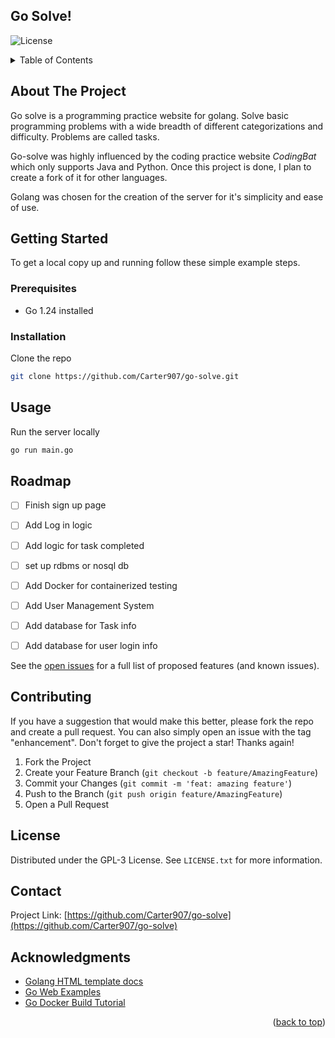 ## Go Solve!

![License](https://img.shields.io/badge/license-GPL3-blue.svg) <!-- Replace with your license -->



<!-- Improved compatibility of back to top link: See: https://github.com/othneildrew/Best-README-Template/pull/73 -->
<a id="readme-top"></a>




<!-- TABLE OF CONTENTS -->
<details>
  <summary>Table of Contents</summary>
  <ol>
    <li>
      <a href="#about-the-project">About The Project</a>
    </li>
    <li>
      <a href="#getting-started">Getting Started</a>
      <ul>
        <li><a href="#prerequisites">Prerequisites</a></li>
        <li><a href="#installation">Installation</a></li>
      </ul>
    </li>
    <li><a href="#usage">Usage</a></li>
    <li><a href="#roadmap">Roadmap</a></li>
    <li><a href="#contributing">Contributing</a></li>
    <li><a href="#license">License</a></li>
    <li><a href="#contact">Contact</a></li>
  </ol>
</details>



<!-- ABOUT THE PROJECT -->
## About The Project

Go solve is a programming practice website for golang. Solve basic programming problems with a wide breadth of different categorizations and difficulty. Problems are called tasks.

Go-solve was highly influenced by the coding practice website *CodingBat* which only supports Java and Python. Once this project is done, I plan to create a fork of it for other languages.

Golang was chosen for the creation of the server for it's simplicity and ease of use.







<!-- GETTING STARTED -->
## Getting Started

To get a local copy up and running follow these simple example steps.

### Prerequisites

- Go 1.24 installed

### Installation

Clone the repo
   ```sh
   git clone https://github.com/Carter907/go-solve.git
   ```

<!-- USAGE EXAMPLES -->
## Usage

Run the server locally
```sh
go run main.go
```



<!-- ROADMAP -->
## Roadmap

- [ ] Finish sign up page
- [ ] Add Log in logic
- [ ] Add logic for task completed
- [ ] set up rdbms or nosql db
- [ ] Add Docker for containerized testing
- [ ] Add User Management System
- [ ] Add database for Task info
- [ ] Add database for user login info


See the [open issues](https://github.com/Carter907/go-solve/issues) for a full list of proposed features (and known issues).




<!-- CONTRIBUTING -->
## Contributing

If you have a suggestion that would make this better, please fork the repo and create a pull request. You can also simply open an issue with the tag "enhancement".
Don't forget to give the project a star! Thanks again!

1. Fork the Project
2. Create your Feature Branch (`git checkout -b feature/AmazingFeature`)
3. Commit your Changes (`git commit -m 'feat: amazing feature'`)
4. Push to the Branch (`git push origin feature/AmazingFeature`)
5. Open a Pull Request


<!-- LICENSE -->
## License

Distributed under the GPL-3 License. See `LICENSE.txt` for more information.



<!-- CONTACT -->
## Contact

Project Link: [https://github.com/Carter907/go-solve](https://github.com/Carter907/go-solve)



<!-- ACKNOWLEDGMENTS -->
## Acknowledgments

* [Golang HTML template docs](https://pkg.go.dev/html/template)
* [Go Web Examples](https://gowebexamples.com/)
* [Go Docker Build Tutorial](https://docs.docker.com/guides/golang/build-images/)

<p align="right">(<a href="#readme-top">back to top</a>)</p>



<!-- MARKDOWN LINKS & IMAGES -->
<!-- https://www.markdownguide.org/basic-syntax/#reference-style-links -->
[contributors-shield]: https://img.shields.io/github/contributors/othneildrew/Best-README-Template.svg?style=for-the-badge
[contributors-url]: https://github.com/othneildrew/Best-README-Template/graphs/contributors
[forks-shield]: https://img.shields.io/github/forks/othneildrew/Best-README-Template.svg?style=for-the-badge
[forks-url]: https://github.com/othneildrew/Best-README-Template/network/members
[stars-shield]: https://img.shields.io/github/stars/othneildrew/Best-README-Template.svg?style=for-the-badge
[stars-url]: https://github.com/othneildrew/Best-README-Template/stargazers
[issues-shield]: https://img.shields.io/github/issues/othneildrew/Best-README-Template.svg?style=for-the-badge
[issues-url]: https://github.com/othneildrew/Best-README-Template/issues
[license-shield]: https://img.shields.io/github/license/othneildrew/Best-README-Template.svg?style=for-the-badge
[license-url]: https://github.com/othneildrew/Best-README-Template/blob/master/LICENSE.txt
[linkedin-shield]: https://img.shields.io/badge/-LinkedIn-black.svg?style=for-the-badge&logo=linkedin&colorB=555
[linkedin-url]: https://linkedin.com/in/othneildrew
[product-screenshot]: images/screenshot.png
[Next.js]: https://img.shields.io/badge/next.js-000000?style=for-the-badge&logo=nextdotjs&logoColor=white
[Next-url]: https://nextjs.org/
[React.js]: https://img.shields.io/badge/React-20232A?style=for-the-badge&logo=react&logoColor=61DAFB
[React-url]: https://reactjs.org/
[Vue.js]: https://img.shields.io/badge/Vue.js-35495E?style=for-the-badge&logo=vuedotjs&logoColor=4FC08D
[Vue-url]: https://vuejs.org/
[Angular.io]: https://img.shields.io/badge/Angular-DD0031?style=for-the-badge&logo=angular&logoColor=white
[Angular-url]: https://angular.io/
[Svelte.dev]: https://img.shields.io/badge/Svelte-4A4A55?style=for-the-badge&logo=svelte&logoColor=FF3E00
[Svelte-url]: https://svelte.dev/
[Laravel.com]: https://img.shields.io/badge/Laravel-FF2D20?style=for-the-badge&logo=laravel&logoColor=white
[Laravel-url]: https://laravel.com
[Bootstrap.com]: https://img.shields.io/badge/Bootstrap-563D7C?style=for-the-badge&logo=bootstrap&logoColor=white
[Bootstrap-url]: https://getbootstrap.com
[JQuery.com]: https://img.shields.io/badge/jQuery-0769AD?style=for-the-badge&logo=jquery&logoColor=white
[JQuery-url]: https://jquery.com 

